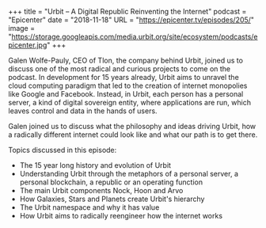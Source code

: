 +++
title = "Urbit – A Digital Republic Reinventing the Internet"
podcast = "Epicenter"
date = "2018-11-18"
URL = "https://epicenter.tv/episodes/205/"
image = "https://storage.googleapis.com/media.urbit.org/site/ecosystem/podcasts/epicenter.jpg"
+++

Galen Wolfe-Pauly, CEO of Tlon, the company behind Urbit, joined us to discuss one of the most radical and curious projects to come on the podcast. In development for 15 years already, Urbit aims to unravel the cloud computing paradigm that led to the creation of internet monopolies like Google and Facebook. Instead, in Urbit, each person has a personal server, a kind of digital sovereign entity, where applications are run, which leaves control and data in the hands of users.

Galen joined us to discuss what the philosophy and ideas driving Urbit, how a radically different internet could look like and what our path is to get there.

Topics discussed in this episode:
- The 15 year long history and evolution of Urbit
- Understanding Urbit through the metaphors of a personal server, a personal blockchain, a republic or an operating function
- The main Urbit components Nock, Hoon and Arvo
- How Galaxies, Stars and Planets create Urbit's hierarchy
- The Urbit namespace and why it has value
- How Urbit aims to radically reengineer how the internet works